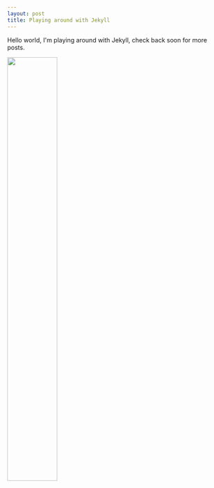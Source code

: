 ```yaml
---
layout: post
title: Playing around with Jekyll
---
```


Hello world, I'm playing around with Jekyll, check back soon for more posts.

<div style="width:100%;">
<img src="https://avatars2.githubusercontent.com/u/410243" style="width:50%; margin:0 auto; max-width:230px; height:auto;">
</div>
